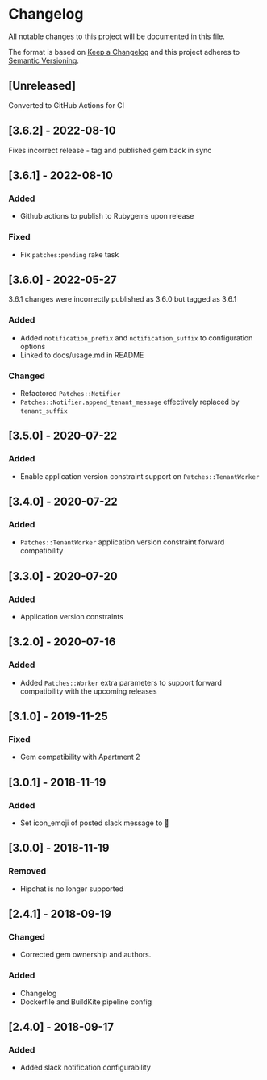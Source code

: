# Changelog
All notable changes to this project will be documented in this file.

The format is based on [Keep a Changelog](http://keepachangelog.com/en/1.0.0/)
and this project adheres to [Semantic Versioning](http://semver.org/spec/v2.0.0.html).

## [Unreleased]

Converted to GitHub Actions for CI

## [3.6.2] - 2022-08-10

Fixes incorrect release - tag and published gem back in sync

## [3.6.1] - 2022-08-10
### Added
- Github actions to publish to Rubygems upon release

### Fixed
- Fix `patches:pending` rake task

## [3.6.0] - 2022-05-27

3.6.1 changes were incorrectly published as 3.6.0 but tagged as 3.6.1

### Added
- Added `notification_prefix` and `notification_suffix` to configuration options
- Linked to docs/usage.md in README

### Changed
- Refactored `Patches::Notifier`
- `Patches::Notifier.append_tenant_message` effectively replaced by `tenant_suffix`

## [3.5.0] - 2020-07-22
### Added
- Enable application version constraint support on `Patches::TenantWorker`

## [3.4.0] - 2020-07-22
### Added
- `Patches::TenantWorker` application version constraint forward compatibility

## [3.3.0] - 2020-07-20
### Added
- Application version constraints

## [3.2.0] - 2020-07-16
### Added
- Added `Patches::Worker` extra parameters to support forward compatibility with the upcoming releases

## [3.1.0] - 2019-11-25
### Fixed
- Gem compatibility with Apartment 2

## [3.0.1] - 2018-11-19
### Added
- Set icon_emoji of posted slack message to :dog:

## [3.0.0] - 2018-11-19
### Removed
- Hipchat is no longer supported

## [2.4.1] - 2018-09-19
### Changed
- Corrected gem ownership and authors.
### Added
- Changelog
- Dockerfile and BuildKite pipeline config

## [2.4.0] - 2018-09-17
### Added
- Added slack notification configurability

